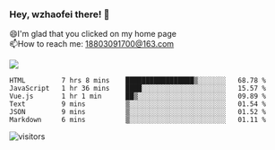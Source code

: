 ### Hey, wzhaofei there! 👋

😄I'm glad that you clicked on my home page<br>
📫How to reach me: 18803091700@163.com<br>

![](https://github-readme-stats.vercel.app/api?username=wzhaofei&show_icons=true)

<!--START_SECTION:waka-->

```text
HTML         7 hrs 8 mins    █████████████████▒░░░░░░░   68.78 %
JavaScript   1 hr 36 mins    ████░░░░░░░░░░░░░░░░░░░░░   15.57 %
Vue.js       1 hr 1 min      ██▒░░░░░░░░░░░░░░░░░░░░░░   09.89 %
Text         9 mins          ▒░░░░░░░░░░░░░░░░░░░░░░░░   01.54 %
JSON         9 mins          ▒░░░░░░░░░░░░░░░░░░░░░░░░   01.52 %
Markdown     6 mins          ▒░░░░░░░░░░░░░░░░░░░░░░░░   01.11 %
```

<!--END_SECTION:waka-->

![visitors](https://visitor-badge.glitch.me/badge?page_id=wzhaofei)


<!--
**wzhaofei/wzhaofei** is a ✨ _special_ ✨ repository because its `README.md` (this file) appears on your GitHub profile.

[<img align="right" width="50%" src="https://github-readme-stats.vercel.app/api?username=wzhaofei&show_icons=true">](https://metrics.lecoq.io/wzhaofei#gh-light-mode-only)

Here are some ideas to get you started:

- 🔭 I’m currently working on ...
- 🌱 I’m currently learning ...
- 👯 I’m looking to collaborate on ...
- 🤔 I’m looking for help with ...
- 💬 Ask me about ...
- 📫 How to reach me: ...
- 😄 Pronouns: ...
- ⚡ Fun fact: ...
-->
